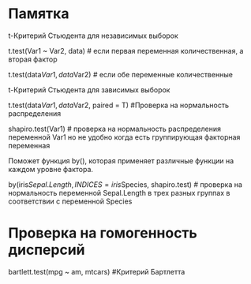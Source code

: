 # Памятка
t-Критерий Стьюдента для независимых выборок


t.test(Var1 ~ Var2, data) # если первая переменная количественная, а вторая фактор

t.test(data$Var1, data$Var2) # если обе переменные количественные

t-Критерий Стьюдента для зависимых выборок


t.test(data$Var1, data$Var2, paired = T)
#Проверка на нормальность распределения

shapiro.test(Var1) # проверка на нормальность распределения переменной Var1
но не удобно когда есть группирующая факторная переменная

Поможет функция by(), которая применяет различные функции на каждом уровне фактора.  

by(iris$Sepal.Length, INDICES = iris$Species, shapiro.test) # проверка на нормальность переменной 
Sepal.Length в трех разных группах в соответствии с переменной Species


# Проверка на гомогенность дисперсий

bartlett.test(mpg ~ am, mtcars) #Критерий Бартлетта 
